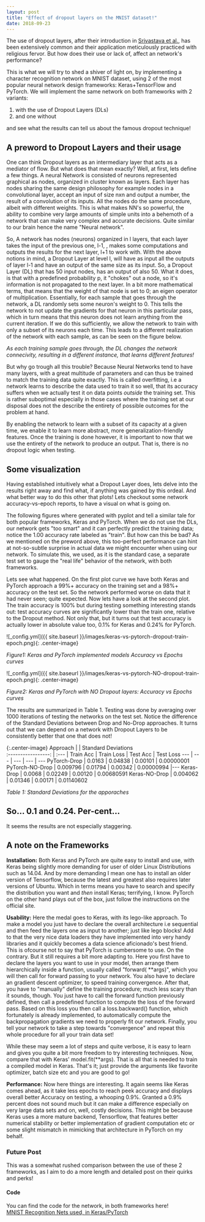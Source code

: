 ```yaml
---
layout: post
title: "Effect of dropout layers on the MNIST dataset!"
date: 2018-09-23
---
```


The use of dropout layers, after their introduction in [Srivastava et al.](http://www.cs.toronto.edu/~rsalakhu/papers/srivastava14a.pdf), has been extensively common and their
application meticulously practiced with religious fervor. But how does their use or lack of, affect an
network's performance?

This is what we will try to shed a shiver of light on, by implementing a character recognition
network on MNIST dataset, using 2 of the most popular neural network design frameworks:
Keras+TensorFlow and PyTorch. We will implement the same network on both frameworks with 2 variants:
1. with the use of Dropout Layers (DLs) 
2. and one without

and see what the results can tell us about the famous dropout technique!

## A preword to Dropout Layers and their usage

One can think Dropout layers as an intermediary layer that acts as a mediator of flow. But what does
that mean exactly? Well, at first, lets define a few things. A neural Network is consisted of
neurons represented graphical as nodes, organized in cluster known as layers. Each layer has nodes
sharing the same design philosophy for example nodes in a convolutional layer, accept an input of
size nxn and output a number, the result of a convolution of its inputs. All the nodes do the same
procedure, albeit with different weights. This is what makes NN's so powerful, the ability to
combine very large amounts of simple units into a behemoth of a network that can make very complex
and accurate decisions. Quite similar to our brain hence the name "Neural network". 

So, A network has nodes (neurons) organized in l layers, that each layer takes the input of the
previous one, l-1, , makes some computations and outputs the results for the next layer, l+1 to work with.
With the above notions in mind, a Dropout Layer at level l, will have as input all the outputs of layer l-1
and have an output of the same size as its input. So, a Dropout Layer (DL) that has 50 input
nodes, has an output of also 50. What it does, is that with a predefined probability p, it "chokes"
out a node, so it's information is not propagated to the next layer. In a bit more mathematical
terms, that means that the weight of that node is set to 0; an eigen operator of multiplication.
Essentially, for each sample that goes through the network, a DL randomly sets some neuron's weight
to 0. This tells the network to not update the gradients for that neuron in this particular pass,
which in turn means that this neuron does not learn anything from the current iteration. If we do
this sufficiently, we allow the network to train with only a subset of its neurons each time. This leads to a different realization of the network with each sample, as can be seen on the
figure below.


<!--![_config.yml]({{ site.baseurl }}/images/dropout.gif){: .center-image}-->


*As each training sample goes through, the DL changes the network connecivity, resulting in a
different instance, that learns different features!*

But why go trough all this trouble? Because Neural Networks tend to have many layers, with a great
multitude of parameters and can thus be trained to match the training data quite exactly. This is
called overfitting, i.e a network learns to describe the data used to train it so well, that its
accuracy suffers when we actually test it on data points *outside* the training set. This is rather
suboptimal especially in those cases where the training set at our disposal does not the describe the
entirety of possible outcomes for the problem at hand.

By enabling the network to learn with a subset of its capacity at a given time, we enable it to
learn more abstract, more generalization-friendly features. Once the training is done however, it is
important to now that we use the entirety of the network to produce an output. That is, there is no
dropout logic when testing.


## Some visualization
Having established intuitively what a Dropout Layer does, lets delve into the results right away and
find what, if anything was gained by this ordeal. And what better way to do this other that plots!
Lets checkout some network accuracy-vs-epoch reports, to have a visual on what is going on.

The following figures where generated with pyplot and tell a similar tale for both popular
frameworks, Keras and PyTorch. When we do not use the DLs, our network gets "too smart" and it can
perfectly predict the training data; notice the 1.00 accuracy rate labeled as "train". But how can
this be bad? As we mentioned on the preword above, this too-perfect performance can hint at
not-so-subtle surprise in actual data we might encounter when using our network. To simulate this, we
used, as it is the standard case, a separate test set to gauge the "real life" behavior of the
network, with both frameworks.

Lets see what happened. On the first plot curve we have both Keras and PyTorch approach a 99%+
accuracy on the training set and a 98%+ accuracy on the test set. So the network performed worse on
data that it had never seen; quite expected. Now lets have a look at the second plot. The train
accuracy is 100% but during testing something interesting stands out: test accuracy curves are
significantly lower than the train one, relative to the Dropout method. Not only that, but it turns
out that test accuracy is actually lower in absolute value too, 0.1% for Keras and 0.24% for
PyTorch.

<!--![Alt Text](http://www.sheawong.com/wp-content/uploads/2013/08/keephatin.gif)-->
<!--  Accuracy Plots-->
<!--Center Image is a css class I defined to ceter images!! -->

![_config.yml]({{ site.baseurl }}/images/keras-vs-pytorch-dropout-train-epoch.png){: .center-image}

*Figure1: Keras and PyTorch implemented models Accuracy vs Epochs curves*

![_config.yml]({{ site.baseurl }}/images/keras-vs-pytorch-NO-dropout-train-epoch.png){:
.center-image}

*Figure2: Keras and PyTorch with NO Dropout layers: Accuracy vs Epochs curves*

The results are summarized in Table 1. Testing was done by averaging over 1000 iterations of testing
the networks on the test set. Notice the difference of the Standard Deviations between
Drop and No-Drop approaches. It turns out that we can depend on a network with Dropout Layers to be
consistently better that one that does not!

<!--  Report Table -->

{:.center-image}
Approach 			|                     | Standard Deviations                               
:-----------------: | :--- 
 					|  Train Acc    | Train Loss    |   Test Acc   	| Test Loss 
---					|		---		|	---			|	---			| ---
PyTorch-Drop        | 0.0163 		| 0.04838 		| 0.00101   	| 0.00000001
PyTorch-NO-Drop     | 0.009796 		| 0.01794 		| 0.00342 		| 0.00000994
|--- 
Keras-Drop          | 0.0068 		| 0.02249 		| 0.00120 		| 0.00680591
Keras-NO-Drop       | 0.004062 		| 0.01346  		| 0.00171 		| 0.01140602

*Table 1: Standard Deviations for the apporaches*


## So... 0.1 and 0.24. Per-cent...
It seems the results are not especially staggering.
## A note on the Frameworks

**Installation:** Both Keras and PyTorch are quite easy to install and use, with Keras being slightly more
demanding for user of older Linux Distributions such as 14.04. And by more demanding I mean one has
to install an older version of Tensorflow, because the latest and greatest also requires later
versions of Ubuntu. Which in terms means you have to search and specify the distribution you want
and _then_ install Keras; terrifying, I know. PyTorch on the other hand plays out of the box, just
follow the instructions on the official site.

**Usability:** Here the medal goes to Keras, with its lego-like approach. To make a model you just have
to declare the overall architecture i.e sequential and then feed the layers one as input to another;
just like lego blocks! Add to that the very nice data loaders they have implemented into very handy
libraries and it quickly becomes a data science aficionado's best friend.
 This is ofcourse not to say that PyTorch is cumbersome to use. On the contrary. But it still
requires a bit more adapting to. Here you first have to declare the layers you want to use in your
model, then arrange them hierarchically inside a function, usually called "forward( \*\*args)", which you will then call for forward
passing to your network. You also have to declare an gradient descent optimizer, to speed training
convergence. After that, you have to "manually" define the training procedure; much less
scary than it sounds, though. You just have to call the forward function previously defined, then
call a predefined function to compute the loss of the forward pass. Based on this loss you then
call a loss.backward() function, which fortunately is already implemented, to automatically compute the
backpropagation gradients we need to properly fit our network. Finally, you tell your network to
take a step towards "convergence" and repeat this whole procedure for all your train data set!

While these may seem a lot of steps and quite verbose, it is easy to learn and gives you quite a bit
more freedom to try interesting techniques. 
Now, compare that with Keras' model.fit(\*\*args). That is all that is needed to train a compiled model
in Keras. That's it; just provide the arguments like favorite optimizer, batch size etc and you are
good to go!

**Performance:** Now here things are interesting. It again seems like Keras comes ahead, as it take
less epochs to reach peek accuracy and displays overall better Accuracy on testing, a whooping 0.9%. Granted a 0.9% percent does not sound much but it can make a difference especially on very large data sets and on, well, costly decisions. This might be because Keras uses a more mature backend, Tensorflow, that features better numerical stability or better implementation of gradient computation etc or some slight mismatch in mimicking that architecture in PyTorch on my behalf.

### Future Post
This was a somewhat rushed comparison between the use of these 2 frameworks, as I aim to do a more length and
detailed post on their quirks and perks!

#### Code
You can find the code for the network, in both frameworks here!  
[MNIST Recognition Nets used, in Keras/PyTorch](https://github.com/nagadakos/ml-repo)
